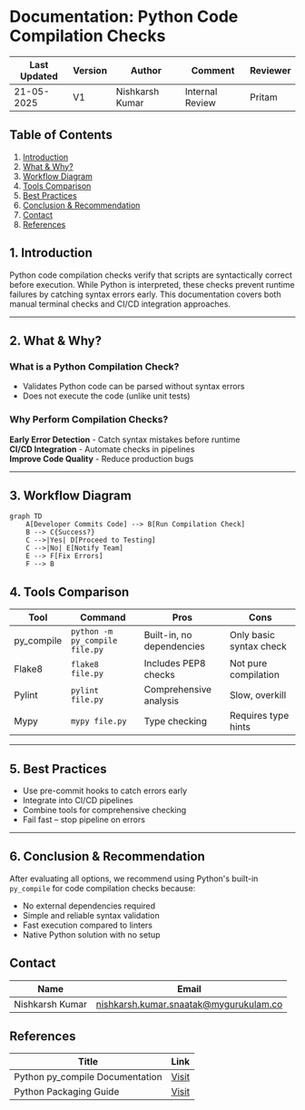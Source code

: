 # Documentation: Python Code Compilation Checks

| Last Updated | Version | Author          | Comment         | Reviewer |
|--------------|---------|-----------------|-----------------|----------|
|  21-05-2025  | V1      | Nishkarsh Kumar | Internal Review | Pritam   |

## Table of Contents
1. [Introduction](#1-introduction)  
2. [What & Why?](#2-what--why)  
3. [Workflow Diagram](#3-workflow-diagram)  
4. [Tools Comparison](#4-tools-comparison)  
5. [Best Practices](#5-best-practices)  
6. [Conclusion & Recommendation](#6-conclusion--recommendation)  
7. [Contact](#contact)  
8. [References](#references)

## 1. Introduction
Python code compilation checks verify that scripts are syntactically correct before execution. While Python is interpreted, these checks prevent runtime failures by catching syntax errors early. This documentation covers both manual terminal checks and CI/CD integration approaches.

---

## 2. What & Why?

### What is a Python Compilation Check?
- Validates Python code can be parsed without syntax errors  
- Does not execute the code (unlike unit tests)

### Why Perform Compilation Checks?
**Early Error Detection** - Catch syntax mistakes before runtime  
**CI/CD Integration** - Automate checks in pipelines  
**Improve Code Quality** - Reduce production bugs  

---

## 3. Workflow Diagram
```mermaid
graph TD
    A[Developer Commits Code] --> B[Run Compilation Check]
    B --> C{Success?}
    C -->|Yes| D[Proceed to Testing]
    C -->|No| E[Notify Team]
    E --> F[Fix Errors]
    F --> B
```

## 4. Tools Comparison

| Tool      | Command                         | Pros                          | Cons                      |
|-----------|----------------------------------|-------------------------------|---------------------------|
| py_compile| `python -m py_compile file.py`  | Built-in, no dependencies     | Only basic syntax check   |
| Flake8    | `flake8 file.py`                | Includes PEP8 checks          | Not pure compilation      |
| Pylint    | `pylint file.py`                | Comprehensive analysis        | Slow, overkill            |
| Mypy      | `mypy file.py`                  | Type checking                 | Requires type hints       |

---

## 5. Best Practices

- Use pre-commit hooks to catch errors early  
- Integrate into CI/CD pipelines  
- Combine tools for comprehensive checking  
- Fail fast – stop pipeline on errors  

---

## 6. Conclusion & Recommendation

After evaluating all options, we recommend using Python's built-in `py_compile` for code compilation checks because:

- No external dependencies required  
- Simple and reliable syntax validation  
- Fast execution compared to linters  
- Native Python solution with no setup  

## Contact

| **Name**    | **Email**                |
|-------------|--------------------------|
| Nishkarsh Kumar     | nishkarsh.kumar.snaatak@mygurukulam.co  |


## References  

| Title                          | Link                                                                 |  
|--------------------------------|----------------------------------------------------------------------|  
| Python py_compile Documentation       | [Visit](https://docs.python.org/3/library/py_compile.html) |  
| Python Packaging Guide                  | [Visit](https://packaging.python.org/en/latest/) |  
